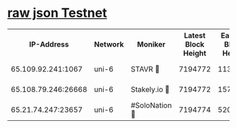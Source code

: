 [raw json Testnet](https://rpc-check.junot.stavr.tech/junot/rpc-junot-result.json)
=


<table><tr><th>IP-Address</th><th>Network</th><th>Moniker</th><th>Latest Block Height</th><th>Earliest Block Height</th><th>Catching Up</th><th>Tx Index</th><th>Voting Power</th><th>Scan Time</th></tr><tr><td>65.109.92.241:1067</td><td>uni-6</td><td>STAVR 🔴</td><td>7194772</td><td>1138541</td><td>False</td><td>on</td><td>6052</td><td>2024-01-19T19:30:10.465014335UTC</td></tr><tr><td>65.108.79.246:26668</td><td>uni-6</td><td>Stakely.io 🔴</td><td>7194772</td><td>1570872</td><td>False</td><td>on</td><td>1574932</td><td>2024-01-19T19:30:10.784922290UTC</td></tr><tr><td>65.21.74.247:23657</td><td>uni-6</td><td>#SoloNation 🔴</td><td>7194774</td><td>5208001</td><td>False</td><td>on</td><td>112</td><td>2024-01-19T19:30:15.221958576UTC</td></tr></table>